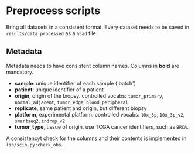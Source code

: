 # Preprocess scripts
Bring all datasets in a consistent format. Every dataset
needs to be saved in `results/data_processed` as a `h5ad` file.

## Metadata
Metadata needs to have consistent column names. Columns in **bold** are mandatory.

* **sample**: unique identifier of each sample ('batch')
* **patient**: unique identifier of a patient
* **origin**, origin of the biopsy. controlled vocabs: `tumor_primary`, `normal_adjacent`, `tumor_edge`, `blood_peripheral`
* **replicate**, same patient and origin, but different biopsy
* **platform**, experimental platform. controlled vocabs: `10x_3p`, `10x_3p_v2`, `smartseq2`, `indrop_v2`
* **tumor_type**, tissue of origin. use TCGA cancer identifiers, such as `BRCA`.


A consistencyt check for the columns and their contents is implemented in
`lib/scio.py:check_obs`.

